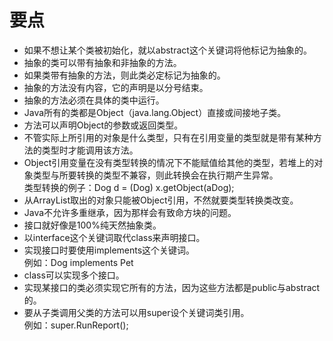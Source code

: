 # 要点

- 如果不想让某个类被初始化，就以abstract这个关键词将他标记为抽象的。
- 抽象的类可以带有抽象和非抽象的方法。
- 如果类带有抽象的方法，则此类必定标记为抽象的。
- 抽象的方法没有内容，它的声明是以分号结束。
- 抽象的方法必须在具体的类中运行。
- Java所有的类都是Object（java.lang.Object）直接或间接地子类。
- 方法可以声明Object的参数或返回类型。
- 不管实际上所引用的对象是什么类型，只有在引用变量的类型就是带有某种方法的类型时才能调用该方法。
- Object引用变量在没有类型转换的情况下不能赋值给其他的类型，若堆上的对象类型与所要转换的类型不兼容，则此转换会在执行期产生异常。  
  类型转换的例子：Dog d = (Dog) x.getObject(aDog);
- 从ArrayList<Object>取出的对象只能被Object引用，不然就要类型转换类改变。
- Java不允许多重继承，因为那样会有致命方块的问题。
- 接口就好像是100%纯天然抽象类。
- 以interface这个关键词取代class来声明接口。
- 实现接口时要使用implements这个关键词。  
  例如：Dog implements Pet
- class可以实现多个接口。
- 实现某接口的类必须实现它所有的方法，因为这些方法都是public与abstract的。
- 要从子类调用父类的方法可以用super设个关键词类引用。  
  例如：super.RunReport();